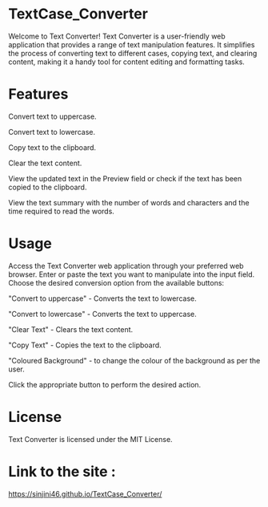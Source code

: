 # TextCase_Converter

Welcome to Text Converter! Text Converter is a user-friendly web application that provides a range of text manipulation features. It simplifies the process of converting text to different cases, copying text, and clearing content, making it a handy tool for content editing and formatting tasks.

# Features

Convert text to uppercase.

Convert text to lowercase.

Copy text to the clipboard.

Clear the text content.

View the updated text in the Preview field or check if the text has been copied to the clipboard.

View the text summary with the number of words and characters and the time required to read the words.

# Usage
Access the Text Converter web application through your preferred web browser.
Enter or paste the text you want to manipulate into the input field.
Choose the desired conversion option from the available buttons:

"Convert to uppercase" - Converts the text to lowercase.

"Convert to lowercase" - Converts the text to uppercase.

"Clear Text" - Clears the text content.

"Copy Text" - Copies the text to the clipboard.

"Coloured Background" - to change the colour of the background as per the user.

Click the appropriate button to perform the desired action.

# License
Text Converter is licensed under the MIT License. 

# Link to the site :

https://sinjini46.github.io/TextCase_Converter/

